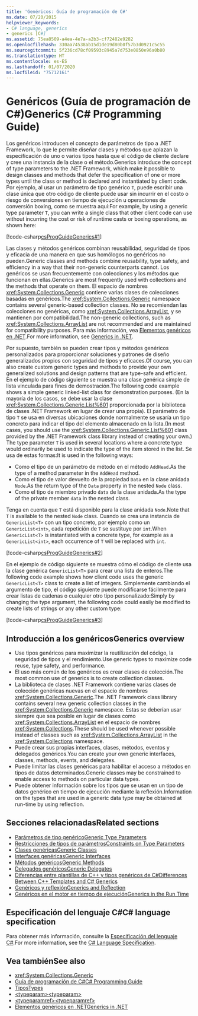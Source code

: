 ```yaml
---
title: 'Genéricos: Guía de programación de C#'
ms.date: 07/20/2015
helpviewer_keywords:
- C# language, generics
- generics [C#]
ms.assetid: 75ea8509-a4ea-4e7a-a2b3-cf72482e9282
ms.openlocfilehash: 330aa74538ab15d1de19d80b0f57b3d0921c5c55
ms.sourcegitcommit: 5f236cd78cf09593c8945a7d753e0850e96a0b80
ms.translationtype: HT
ms.contentlocale: es-ES
ms.lasthandoff: 01/07/2020
ms.locfileid: "75712161"
---
```

# <a name="generics-c-programming-guide"></a><span data-ttu-id="521a1-102">Genéricos (Guía de programación de C#)</span><span class="sxs-lookup"><span data-stu-id="521a1-102">Generics (C# Programming Guide)</span></span>

<span data-ttu-id="521a1-103">Los genéricos introducen el concepto de parámetros de tipo a .NET Framework, lo que le permite diseñar clases y métodos que aplazan la especificación de uno o varios tipos hasta que el código de cliente declare y cree una instancia de la clase o el método.</span><span class="sxs-lookup"><span data-stu-id="521a1-103">Generics introduce the concept of type parameters to the .NET Framework, which make it possible to design classes and methods that defer the specification of one or more types until the class or method is declared and instantiated by client code.</span></span> <span data-ttu-id="521a1-104">Por ejemplo, al usar un parámetro de tipo genérico `T`, puede escribir una clase única que otro código de cliente puede usar sin incurrir en el costo o riesgo de conversiones en tiempo de ejecución u operaciones de conversión boxing, como se muestra aquí:</span><span class="sxs-lookup"><span data-stu-id="521a1-104">For example, by using a generic type parameter `T`, you can write a single class that other client code can use without incurring the cost or risk of runtime casts or boxing operations, as shown here:</span></span>

[!code-csharp[csProgGuideGenerics#1](~/samples/snippets/csharp/VS_Snippets_VBCSharp/csProgGuideGenerics/CS/Generics.cs#1)]

<span data-ttu-id="521a1-105">Las clases y métodos genéricos combinan reusabilidad, seguridad de tipos y eficacia de una manera en que sus homólogos no genéricos no pueden.</span><span class="sxs-lookup"><span data-stu-id="521a1-105">Generic classes and methods combine reusability, type safety, and efficiency in a way that their non-generic counterparts cannot.</span></span> <span data-ttu-id="521a1-106">Los genéricos se usan frecuentemente con colecciones y los métodos que funcionan en ellas.</span><span class="sxs-lookup"><span data-stu-id="521a1-106">Generics are most frequently used with collections and the methods that operate on them.</span></span> <span data-ttu-id="521a1-107">El espacio de nombres <xref:System.Collections.Generic> contiene varias clases de colecciones basadas en genéricos.</span><span class="sxs-lookup"><span data-stu-id="521a1-107">The <xref:System.Collections.Generic> namespace contains several generic-based collection classes.</span></span> <span data-ttu-id="521a1-108">No se recomiendan las colecciones no genéricas, como <xref:System.Collections.ArrayList>, y se mantienen por compatibilidad.</span><span class="sxs-lookup"><span data-stu-id="521a1-108">The non-generic collections, such as <xref:System.Collections.ArrayList> are not recommended and are maintained for compatibility purposes.</span></span> <span data-ttu-id="521a1-109">Para más información, vea [Elementos genéricos en .NET](../../../standard/generics/index.md).</span><span class="sxs-lookup"><span data-stu-id="521a1-109">For more information, see [Generics in .NET](../../../standard/generics/index.md).</span></span>

<span data-ttu-id="521a1-110">Por supuesto, también se pueden crear tipos y métodos genéricos personalizados para proporcionar soluciones y patrones de diseño generalizados propios con seguridad de tipos y eficaces.</span><span class="sxs-lookup"><span data-stu-id="521a1-110">Of course, you can also create custom generic types and methods to provide your own generalized solutions and design patterns that are type-safe and efficient.</span></span> <span data-ttu-id="521a1-111">En el ejemplo de código siguiente se muestra una clase genérica simple de lista vinculada para fines de demostración.</span><span class="sxs-lookup"><span data-stu-id="521a1-111">The following code example shows a simple generic linked-list class for demonstration purposes.</span></span> <span data-ttu-id="521a1-112">(En la mayoría de los casos, se debe usar la clase <xref:System.Collections.Generic.List%601> proporcionada por la biblioteca de clases .NET Framework en lugar de crear una propia). El parámetro de tipo `T` se usa en diversas ubicaciones donde normalmente se usaría un tipo concreto para indicar el tipo del elemento almacenado en la lista.</span><span class="sxs-lookup"><span data-stu-id="521a1-112">(In most cases, you should use the <xref:System.Collections.Generic.List%601> class provided by the .NET Framework class library instead of creating your own.) The type parameter `T` is used in several locations where a concrete type would ordinarily be used to indicate the type of the item stored in the list.</span></span> <span data-ttu-id="521a1-113">Se usa de estas formas:</span><span class="sxs-lookup"><span data-stu-id="521a1-113">It is used in the following ways:</span></span>

- <span data-ttu-id="521a1-114">Como el tipo de un parámetro de método en el método `AddHead`.</span><span class="sxs-lookup"><span data-stu-id="521a1-114">As the type of a method parameter in the `AddHead` method.</span></span>
- <span data-ttu-id="521a1-115">Como el tipo de valor devuelto de la propiedad `Data` en la clase anidada `Node`.</span><span class="sxs-lookup"><span data-stu-id="521a1-115">As the return type of the `Data` property in the nested `Node` class.</span></span>
- <span data-ttu-id="521a1-116">Como el tipo de miembro privado `data` de la clase anidada.</span><span class="sxs-lookup"><span data-stu-id="521a1-116">As the type of the private member `data` in the nested class.</span></span>

 <span data-ttu-id="521a1-117">Tenga en cuenta que `T` está disponible para la clase anidada `Node`.</span><span class="sxs-lookup"><span data-stu-id="521a1-117">Note that `T` is available to the nested `Node` class.</span></span> <span data-ttu-id="521a1-118">Cuando se crea una instancia de `GenericList<T>` con un tipo concreto, por ejemplo como un `GenericList<int>`, cada repetición de `T` se sustituye por `int`.</span><span class="sxs-lookup"><span data-stu-id="521a1-118">When `GenericList<T>` is instantiated with a concrete type, for example as a `GenericList<int>`, each occurrence of `T` will be replaced with `int`.</span></span>

[!code-csharp[csProgGuideGenerics#2](~/samples/snippets/csharp/VS_Snippets_VBCSharp/csProgGuideGenerics/CS/Generics.cs#2)] 

<span data-ttu-id="521a1-119">En el ejemplo de código siguiente se muestra cómo el código de cliente usa la clase genérica `GenericList<T>` para crear una lista de enteros.</span><span class="sxs-lookup"><span data-stu-id="521a1-119">The following code example shows how client code uses the generic `GenericList<T>` class to create a list of integers.</span></span> <span data-ttu-id="521a1-120">Simplemente cambiando el argumento de tipo, el código siguiente puede modificarse fácilmente para crear listas de cadenas o cualquier otro tipo personalizado:</span><span class="sxs-lookup"><span data-stu-id="521a1-120">Simply by changing the type argument, the following code could easily be modified to create lists of strings or any other custom type:</span></span>

[!code-csharp[csProgGuideGenerics#3](~/samples/snippets/csharp/VS_Snippets_VBCSharp/csProgGuideGenerics/CS/Generics.cs#3)]

## <a name="generics-overview"></a><span data-ttu-id="521a1-121">Introducción a los genéricos</span><span class="sxs-lookup"><span data-stu-id="521a1-121">Generics overview</span></span>

- <span data-ttu-id="521a1-122">Use tipos genéricos para maximizar la reutilización del código, la seguridad de tipos y el rendimiento.</span><span class="sxs-lookup"><span data-stu-id="521a1-122">Use generic types to maximize code reuse, type safety, and performance.</span></span>
- <span data-ttu-id="521a1-123">El uso más común de los genéricos es crear clases de colección.</span><span class="sxs-lookup"><span data-stu-id="521a1-123">The most common use of generics is to create collection classes.</span></span>
- <span data-ttu-id="521a1-124">La biblioteca de clases .NET Framework contiene varias clases de colección genéricas nuevas en el espacio de nombres <xref:System.Collections.Generic>.</span><span class="sxs-lookup"><span data-stu-id="521a1-124">The .NET Framework class library contains several new generic collection classes in the <xref:System.Collections.Generic> namespace.</span></span> <span data-ttu-id="521a1-125">Estas se deberían usar siempre que sea posible en lugar de clases como <xref:System.Collections.ArrayList> en el espacio de nombres <xref:System.Collections>.</span><span class="sxs-lookup"><span data-stu-id="521a1-125">These should be used whenever possible instead of classes such as <xref:System.Collections.ArrayList> in the <xref:System.Collections> namespace.</span></span>
- <span data-ttu-id="521a1-126">Puede crear sus propias interfaces, clases, métodos, eventos y delegados genéricos.</span><span class="sxs-lookup"><span data-stu-id="521a1-126">You can create your own generic interfaces, classes, methods, events, and delegates.</span></span>
- <span data-ttu-id="521a1-127">Puede limitar las clases genéricas para habilitar el acceso a métodos en tipos de datos determinados.</span><span class="sxs-lookup"><span data-stu-id="521a1-127">Generic classes may be constrained to enable access to methods on particular data types.</span></span>
- <span data-ttu-id="521a1-128">Puede obtener información sobre los tipos que se usan en un tipo de datos genérico en tiempo de ejecución mediante la reflexión.</span><span class="sxs-lookup"><span data-stu-id="521a1-128">Information on the types that are used in a generic data type may be obtained at run-time by using reflection.</span></span>

## <a name="related-sections"></a><span data-ttu-id="521a1-129">Secciones relacionadas</span><span class="sxs-lookup"><span data-stu-id="521a1-129">Related sections</span></span>

- [<span data-ttu-id="521a1-130">Parámetros de tipo genérico</span><span class="sxs-lookup"><span data-stu-id="521a1-130">Generic Type Parameters</span></span>](generic-type-parameters.md)
- [<span data-ttu-id="521a1-131">Restricciones de tipos de parámetros</span><span class="sxs-lookup"><span data-stu-id="521a1-131">Constraints on Type Parameters</span></span>](constraints-on-type-parameters.md)
- [<span data-ttu-id="521a1-132">Clases genéricas</span><span class="sxs-lookup"><span data-stu-id="521a1-132">Generic Classes</span></span>](generic-classes.md)
- [<span data-ttu-id="521a1-133">Interfaces genéricas</span><span class="sxs-lookup"><span data-stu-id="521a1-133">Generic Interfaces</span></span>](generic-interfaces.md)
- [<span data-ttu-id="521a1-134">Métodos genéricos</span><span class="sxs-lookup"><span data-stu-id="521a1-134">Generic Methods</span></span>](generic-methods.md)
- [<span data-ttu-id="521a1-135">Delegados genéricos</span><span class="sxs-lookup"><span data-stu-id="521a1-135">Generic Delegates</span></span>](generic-delegates.md)
- [<span data-ttu-id="521a1-136">Diferencias entre plantillas de C++ y tipos genéricos de C#</span><span class="sxs-lookup"><span data-stu-id="521a1-136">Differences Between C++ Templates and C# Generics</span></span>](differences-between-cpp-templates-and-csharp-generics.md)
- [<span data-ttu-id="521a1-137">Genéricos y reflexión</span><span class="sxs-lookup"><span data-stu-id="521a1-137">Generics and Reflection</span></span>](generics-and-reflection.md)
- [<span data-ttu-id="521a1-138">Genéricos en el motor en tiempo de ejecución</span><span class="sxs-lookup"><span data-stu-id="521a1-138">Generics in the Run Time</span></span>](generics-in-the-run-time.md)

## <a name="c-language-specification"></a><span data-ttu-id="521a1-139">Especificación del lenguaje C#</span><span class="sxs-lookup"><span data-stu-id="521a1-139">C# language specification</span></span>

<span data-ttu-id="521a1-140">Para obtener más información, consulte la [Especificación del lenguaje C#](~/_csharplang/spec/types.md#constructed-types).</span><span class="sxs-lookup"><span data-stu-id="521a1-140">For more information, see the [C# Language Specification](~/_csharplang/spec/types.md#constructed-types).</span></span>

## <a name="see-also"></a><span data-ttu-id="521a1-141">Vea también</span><span class="sxs-lookup"><span data-stu-id="521a1-141">See also</span></span>

- <xref:System.Collections.Generic>
- [<span data-ttu-id="521a1-142">Guía de programación de C#</span><span class="sxs-lookup"><span data-stu-id="521a1-142">C# Programming Guide</span></span>](../index.md)
- [<span data-ttu-id="521a1-143">Tipos</span><span class="sxs-lookup"><span data-stu-id="521a1-143">Types</span></span>](../types/index.md)
- [<span data-ttu-id="521a1-144">\<typeparam></span><span class="sxs-lookup"><span data-stu-id="521a1-144">\<typeparam></span></span>](../xmldoc/typeparam.md)
- [<span data-ttu-id="521a1-145">\<typeparamref></span><span class="sxs-lookup"><span data-stu-id="521a1-145">\<typeparamref></span></span>](../xmldoc/typeparamref.md)
- [<span data-ttu-id="521a1-146">Elementos genéricos en .NET</span><span class="sxs-lookup"><span data-stu-id="521a1-146">Generics in .NET</span></span>](../../../standard/generics/index.md)
